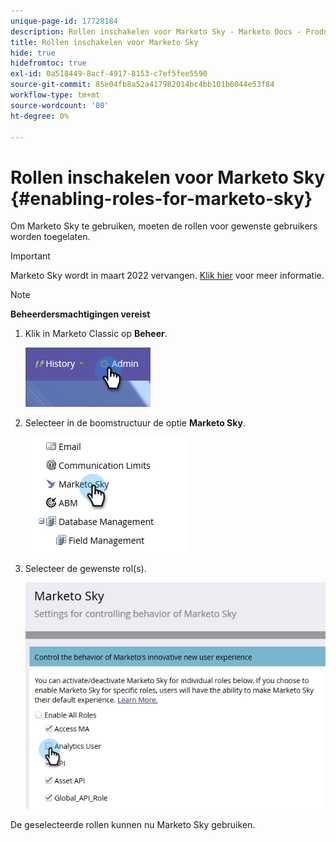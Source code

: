 ```yaml
---
unique-page-id: 17728184
description: Rollen inschakelen voor Marketo Sky - Marketo Docs - Productdocumentatie
title: Rollen inschakelen voor Marketo Sky
hide: true
hidefromtoc: true
exl-id: 0a518449-8acf-4917-8153-c7ef5fee5590
source-git-commit: 85e04fb8a52a417982014bc4bb101b6044e53f84
workflow-type: tm+mt
source-wordcount: '80'
ht-degree: 0%

---
```


# Rollen inschakelen voor Marketo Sky {#enabling-roles-for-marketo-sky}

Om Marketo Sky te gebruiken, moeten de rollen voor gewenste gebruikers worden toegelaten.

>[!IMPORTANT]
>
>Marketo Sky wordt in maart 2022 vervangen. [Klik hier](https://nation.marketo.com/t5/the-modern-ux/marketo-sky-deprecation-notice/ba-p/320115#M33) voor meer informatie.

>[!NOTE]
>
>**Beheerdersmachtigingen vereist**

1. Klik in Marketo Classic op **Beheer**.

   ![](assets/enabling-roles-for-marketo-sky-1.png)

1. Selecteer in de boomstructuur de optie **Marketo Sky**.

   ![](assets/enabling-roles-for-marketo-sky-2.png)

1. Selecteer de gewenste rol(s).

   ![](assets/enabling-roles-for-marketo-sky-3.png)

De geselecteerde rollen kunnen nu Marketo Sky gebruiken.

